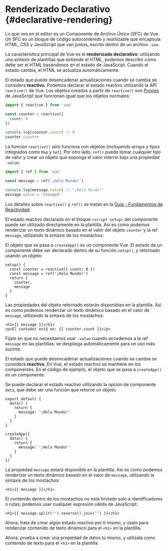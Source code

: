 # Renderizado Declarativo {#declarative-rendering}

<div class="sfc">

Lo que ves en el editor es un Componente de Archivo Único (SFC) de Vue. Un SFC es un bloque de código autocontenido y reutilizable que encapsula HTML, CSS y JavaScript que van juntos, escrito dentro de un archivo `.vue`.

</div>

La característica principal de Vue es el **renderizado declarativo**: utilizando una sintaxis de plantillas que extiende el HTML, podemos describir cómo debe ser el HTML basándonos en el estado de JavaScript. Cuando el estado cambia, el HTML se actualiza automáticamente.

<div class="composition-api">

El estado que puede desencadenar actualizaciones cuando se cambia se considera **reactivo**. Podemos declarar el estado reactivo utilizando la API `reactive()` de Vue. Los objetos creados a partir de `reactive()` son [Proxies](https://developer.mozilla.org/en-US/docs/Web/JavaScript/Reference/Global_Objects/Proxy) de JavaScript que funcionan igual que los objetos normales:

```js
import { reactive } from 'vue'

const counter = reactive({
  count: 0
})

console.log(counter.count) // 0
counter.count++
```

La función `reactive()` sólo funciona con objetos (incluyendo arrays y tipos integrados como `Map` y `Set`). Por otro lado, `ref()` puede tomar cualquier tipo de valor y crear un objeto que exponga el valor interno bajo una propiedad `.value`:

```js
import { ref } from 'vue'

const message = ref('¡Hola Mundo!')

console.log(message.value) // "¡Hola Mundo!"
message.value = 'Changed'
```

Los detalles sobre `reactive()` y `ref()` se tratan en la <a target="_blank" href="/guide/essentials/reactivity-fundamentals.html">Guía - Fundamentos de Reactividad</a>.

<div class="sfc">

El estado reactivo declarado en el bloque `<script setup>` del componente puede ser utilizado directamente en la plantilla. Así es como podemos renderizar un texto dinámico basado en el valor del objeto `counter` y la ref `message`, utilizando la sintaxis de los mostachos:

</div>

<div class="html">

El objeto que se pasa a `createApp()` es un componente Vue. El estado de un componente debe ser declarado dentro de su función `setup()`, y retornado usando un objeto:

```js{2,5}
setup() {
  const counter = reactive({ count: 0 })
  const message = ref('¡Hola Mundo!')
  return {
    counter,
    message
  }
}
```

Las propiedades del objeto retornado estarán disponibles en la plantilla. Así es como podemos renderizar un texto dinámico basado en el valor de `message`, utilizando la sintaxis de los mostachos:

</div>

```vue-html
<h1>{{ message }}</h1>
<p>El contador está en: {{ counter.count }}</p>
```

Fíjate en que no necesitamos usar `.value` cuando accedemos a la ref `message` en las plantillas: se despliega automáticamente para un uso más sucinto.

</div>

<div class="options-api">

El estado que puede desencadenar actualizaciones cuando se cambia se considera **reactivo**. En Vue, el estado reactivo se mantiene en los componentes. <span class="html">En el código de ejemplo, el objeto que se pasa a `createApp()` es un componente.</span>

Se puede declarar el estado reactivo utilizando la opción de componente `data`, que debe ser una función que retorne un objeto:

<div class="sfc">

```js{3-5}
export default {
  data() {
    return {
      message: '¡Hola Mundo!'
    }
  }
}
```

</div>
<div class="html">

```js{3-5}
createApp({
  data() {
    return {
      message: '¡Hola Mundo!'
    }
  }
})
```

</div>

La propiedad `message` estará disponible en la plantilla. Así es como podemos renderizar un texto dinámico basado en el valor de `message`, utilizando la sintaxis de los mostachos:

```vue-html
<h1>{{ message }}</h1>
```

</div>

El contenido dentro de los mostachos no está limitado solo a identificadores o rutas; podemos usar cualquier expresión válida de JavaScript:

```vue-html
<h1>{{ message.split('').reverse().join('') }}</h1>
```

<div class="composition-api">

Ahora, trata de crear algún estado reactivo por ti mismo, y úsalo para renderizar contenido de texto dinámico para el `<h1>` en la plantilla.

</div>

<div class="options-api">

Ahora, prueba a crear una propiedad de datos tú mismo, y utilízala como contenido de texto para el `<h1>` en la plantilla.

</div>

